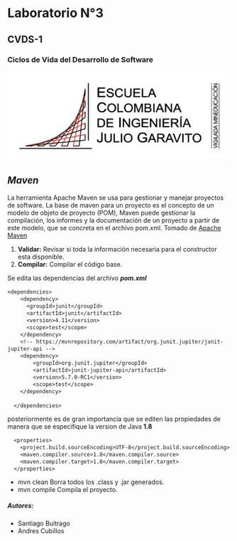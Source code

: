 
# **Laboratorio N°3**
## **CVDS-1**
### **Ciclos de Vida del Desarrollo de Software**

![](https://github.com/DonSantiagoS/LAB2CVDS/blob/master/Imagenes/Logo.png)


## _Maven_

La herramienta Apache Maven se usa para gestionar y manejar proyectos de software. La base de maven para un proyecto es el concepto de un modelo de objeto de proyecto (POM), Maven puede gestionar la compilación, los informes y la documentación de un proyecto a partir de este modelo, que se concreta en el archivo pom.xml.
Tomado de [Apache Maven][1]

1. **Validar:** Revisar si toda la información necesaria para el constructor esta disponible.
2. **Compilar:** Compilar el código base.

Se edita las dependencias del archivo **_pom.xml_**
```
<dependencies>
    <dependency>
      <groupId>junit</groupId>
      <artifactId>junit</artifactId>
      <version>4.11</version>
      <scope>test</scope>
    </dependency>
	<!-- https://mvnrepository.com/artifact/org.junit.jupiter/junit-jupiter-api -->
	<dependency>
		<groupId>org.junit.jupiter</groupId>
		<artifactId>junit-jupiter-api</artifactId>
		<version>5.7.0-RC1</version>
		<scope>test</scope>
	</dependency>

  </dependencies>
```

posteriormente es de gran importancia que se editen las propiedades de manera que se especifique la version de Java **1.8**

```
  <properties>
    <project.build.sourceEncoding>UTF-8</project.build.sourceEncoding>
    <maven.compiler.source>1.8</maven.compiler.source>
    <maven.compiler.target>1.8</maven.compiler.target>
  </properties>
```

+ mvn clean Borra todos los .class y .jar generados.
+ mvn compile Compila el proyecto.


##### Autores:
 * Santiago Buitrago
 * Andres Cubillos

[1]:https://maven.apache.org/

